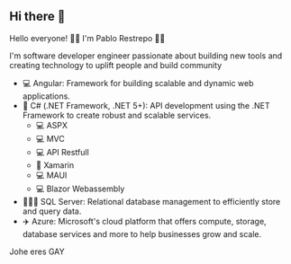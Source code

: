 ## Hi there 👋
Hello everyone! 👋🏼 I'm Pablo Restrepo 👋🏼

I'm software developer engineer passionate about building new tools and creating technology to uplift people and build community


- 💻 Angular: Framework for building scalable and dynamic web applications.
- 🦾 C# (.NET Framework, .NET 5+): API development using the .NET Framework to create robust and scalable services.
  - 💻 ASPX
  - 💻 MVC
  - 💻 API Restfull
  - 📱 Xamarin
  - 💻 MAUI
  - 💻 Blazor Webassembly
- 🕵🏼‍♂️ SQL Server: Relational database management to efficiently store and query data.
- ✈️ Azure: Microsoft's cloud platform that offers compute, storage, database services and more to help businesses grow and scale.
<!--
**pablortpo/pablortpo** is a ✨ _special_ ✨ repository because its `README.md` (this file) appears on your GitHub profile.

Here are some ideas to get you started:

- 🔭 I’m currently working on ...
- 🌱 I’m currently learning ...
- 👯 I’m looking to collaborate on ...
- 🤔 I’m looking for help with ...
- 💬 Ask me about ...
- 📫 How to reach me: ...
- 😄 Pronouns: ...
- ⚡ Fun fact: ...
-->

<!--
https://github.com/pablortpo#%EF%B8%8F-github-analytics
-->

Johe eres GAY
